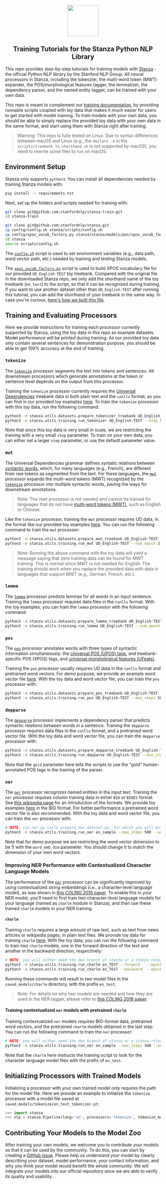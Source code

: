 <div align="center"><img src="https://github.com/stanfordnlp/stanza/raw/dev/images/stanza-logo.png" height="100px"/></div>

<h2 align="center">Training Tutorials for the Stanza Python NLP Library</h2>

This repo provides step-by-step tutorials for training models with [Stanza](https://github.com/stanfordnlp/stanza) - the official Python NLP library by the Stanford NLP Group. All neural processors in Stanza, including the tokenzier, the multi-word token (MWT) expander, the POS/morphological features tagger, the lemmatizer, the dependency parser, and the named entity tagger, can be trained with your own data.

This repo is meant to complement our [training documentation](https://stanfordnlp.github.io/stanza/training.html), by providing runnable scripts coupled with toy data that makes it much easier for users to get started with model training. To train models with your own data, you should be able to simply replace the provided toy data with your own data in the same format, and start using them with Stanza right after training.

> Warning: This repo is fully tested on Linux. Due to syntax differences between macOS and Linux (e.g., the `declare -A` in the `scripts/treebank_to_shorthand.sh` is not supported by macOS), you need to rewrite some files to run on macOS.

## Environment Setup

Stanza only supports `python3`. You can install all dependencies needed by training Stanza models with:
```bash
pip install -r requirements.txt
```

Next, set up the folders and scripts needed for training with:

```bash
git clone git@github.com:stanfordnlp/stanza-train.git
cd stanza-train

git clone git@github.com:stanfordnlp/stanza.git
cp config/config.sh stanza/scripts/config.sh
cp config/xpos_vocab_factory.py stanza/stanza/models/pos/xpos_vocab_factory.py
cd stanza
source scripts/config.sh
```

The [`config.sh`](config/config.sh) script is used to set environment variables (e.g., data path, word vector path, etc.) needed by training and testing Stanza models.

The [`xpos_vocab_factory.py`](config/xpos_vocab_factory.py) script is used to build XPOS vocabulary file for our provided `UD_English-TEST` toy treebank. Compared with the original file in the downloaded Stanza repo, we only add the shorthand name of the toy treebank (`en_test`) to the script, so that it can be recognized during training. If you want to use another dataset other than `UD_English-TEST` after running this tutorial, you can add the shorthand of your treebank in the same way. In case you're curious, [here's how we built this file]( https://github.com/stanfordnlp/stanza/blob/master/stanza/models/pos/build_xpos_vocab_factory.py).


## Training and Evaluating Processors

Here we provide instructions for training each processor currently supported by Stanza, using the toy data in this repo as example datasets. Model performance will be printed during training. As our provided toy data only contain several sentences for demonstration purpose, you should be able to get 100% accuracy at the end of training.

### `tokenize`

The [`tokenize`](https://stanfordnlp.github.io/stanza/tokenize.html) processor segments the text into tokens and sentences. All downstream processors which generate annotations at the token or sentence level depends on the output from this processor.

Training the `tokenize` processor currently requires the [Universal Dependencies](https://universaldependencies.org/) treebank data in both plain text and the `conllu` format, as you can find in our provided toy examples [here](data/udbase/UD_English-TEST). To train the `tokenize` processor with this toy data, run the following command:

```sh
python3 -m stanza.utils.datasets.prepare_tokenizer_treebank UD_English-TEST
python3 -m stanza.utils.training.run_tokenizer UD_English-TEST --step 500
```

Note that since this toy data is very small in scale, we are restricting the training with a very small `step` parameter. To train on your own data, you can either set a larger `step` parameter, or use the default parameter value.

### `mwt`

The Universal Dependencies grammar defines syntatic relations between [syntactic words](https://universaldependencies.org/u/overview/tokenization.html), which, for many languages (e.g., French), are different from raw tokens as segmented from the text. For these languages, the [`mwt`](https://stanfordnlp.github.io/stanza/mwt.html) processor expands the multi-word tokens (MWT) recognized by the [`tokenize`](https://stanfordnlp.github.io/stanza/tokenize.html) processor into multiple syntactic words, paving the ways for downstream annotations.

> Note: The mwt processor is not needed and cannot be trained for languages that do not have [multi-word tokens (MWT)](https://universaldependencies.org/u/overview/tokenization.html), such as English or Chinese.

Like the `tokenize` processor, training the `mwt` processor requires UD data, in the format like our provided toy examples [here](data/udbase/UD_English-TEST). You can run the following command to train the `mwt` processor:

```sh
python3 -m stanza.utils.datasets.prepare_mwt_treebank UD_English-TEST
python3 -m stanza.utils.training.run_mwt UD_English-TEST --num_epoch 2
```

> Note: Running the above command with the toy data will yield a message saying that zero training data can be found for MWT training. This is normal since MWT is not needed for English. The training should work when you replace the provided data with data in languages that support MWT (e.g., German, French, etc.).

### `lemma`

The [`lemma`](https://stanfordnlp.github.io/stanza/lemma.html) processor predicts lemmas for all words in an input sentence. Training the `lemma` processor requires data files in the `conllu` format. With the toy examples, you can train the `lemma` processor with the following command:

```sh
python3 -m stanza.utils.datasets.prepare_lemma_treebank UD_English-TEST
python3 -m stanza.utils.training.run_lemma UD_English-TEST --num_epoch 2
```

### `pos`

The [`pos`](https://stanfordnlp.github.io/stanza/lemma.html) processor annotates words with three types of syntactic information simultaneously: the [Universal POS (UPOS) tags](https://universaldependencies.org/u/pos/), and treebank-specific POS (XPOS) tags, and [universal morphological features (UFeats)](https://universaldependencies.org/u/feat/index.html).

Training the `pos` processor usually requires UD data in the `conllu` format and pretrained word vectors. For demo purpose, we provide an example word vector file [here](data/wordvec/word2vec/English). With the toy data and word vector file, you can train the `pos` processor with:

```sh
python3 -m stanza.utils.datasets.prepare_pos_treebank UD_English-TEST
python3 -m stanza.utils.training.run_pos UD_English-TEST --max_steps 500
```

### `depparse`

The [`depparse`](https://stanfordnlp.github.io/stanza/depparse.html) processor implements a dependency parser that predicts syntactic relations between words in a sentence. Training the `depparse` processor requires data files in the `conllu` format, and a pretrained word vector file. With the toy data and word vector file, you can train the `depparse` processor with:

```sh
python3 -m stanza.utils.datasets.prepare_depparse_treebank UD_English-TEST
python3 -m stanza.utils.training.run_depparse UD_English-TEST --max_steps 500
```

Note that the `gold` parameter here tells the scripts to use the "gold" human-annotated POS tags in the training of the parser.

### `ner`

The [`ner`](https://stanfordnlp.github.io/stanza/ner.html) processor recognizes named entities in the input text. Training the `ner` processor requires column training data in either `BIO` or `BIOES` format. See [this wikipedia page](https://en.wikipedia.org/wiki/Inside%E2%80%93outside%E2%80%93beginning_(tagging)) for an introduction of the formats. We provide toy examples [here](data/nerbase/English-TEST) in the BIO format. For better performance a pretrained word vector file is also recommended. With the toy data and word vector file, you can train the `ner` processor with:

```sh
# NOTE: run_ner.py calls prepare_ner_dataset.py, for which you will either need the dev branch of stanza or a stanza release greater than 1.3.0
python3 -m stanza.utils.training.run_ner en_sample --max_steps 500 --word_emb_dim 5
```

Note that for demo purpose we are restricting the word vector dimension to be 5 with the `word_emb_dim` parameter. You should change it to match the dimension of your own word vectors.


### Improving NER Performance with Contextualized Character Language Models

The performance of the [`ner`](https://stanfordnlp.github.io/stanza/ner.html) processor can be significantly improved by using contextualized string embeddings (i.e., a character-level language model), as was shown in [this COLING 2018 paper](https://www.aclweb.org/anthology/C18-1139/). To enable this in your NER model, you'll need to first train two character-level language models for your language (named as `charlm` module in Stanza), and then use these trained `charlm` models in your NER training.


#### `charlm`

Training `charlm` requires a large amount of raw text, such as text from news articles or wikipedia pages, in plain text files. We provide toy data for training `charlm` [here](data/processed/charlm/English/test). With the toy data, you can run the following command to train two `charlm` models, one in the forward direction of the text and another in the backward direction, respectively:

```sh
# NOTE: you will either need the dev branch of stanza or a stanza release greater than 1.3.0
python3 -m stanza.utils.training.run_charlm en_TEST --forward   --epochs 2 --cutoff 0 --batch_size 2
python3 -m stanza.utils.training.run_charlm en_TEST --backward  --epochs 2 --cutoff 0 --batch_size 2
```

Running these commands will result in two model files in the `saved_models/charlm` directory, with the prefix `en_test`.

> Note: For details on why two models are needed and how they are used in the NER tagger, please refer to [this COLING 2018 paper](https://www.aclweb.org/anthology/C18-1139/).

#### Training contextualized `ner` models with pretrained `charlm`

Training contextualized `ner` models requires BIO-format data, pretrained word vectors, and the pretrained `charlm` models obtained in the last step. You can run the following command to train the `ner` processor:

```sh
# NOTE: you will either need the dev branch of stanza or a stanza release greater than 1.3.0
python3 -m stanza.utils.training.run_ner en_sample --max_steps 500 --word_emb_dim 5 --charlm test
```

Note that the `charlm` here instructs the training script to look for the character language model files with the prefix of `en_test`.


## Initializing Processors with Trained Models

Initializing a processor with your own trained model only requires the path for the model file. Here we provide an example to initialize the `tokenize` processor with a model file saved at `saved_models/tokenize/en_test_tokenizer.pt`:

```python
>>> import stanza
>>> nlp = stanza.Pipeline(lang='en', processors='tokenize', tokenize_model_path='saved_models/tokenize/en_test_tokenizer.pt')
```

## Contributing Your Models to the Model Zoo

After training your own models, we welcome you to contribute your models so that it can be used by the community. To do this, you can start by creating a [GitHub issue](https://github.com/stanfordnlp/stanza/issues). Please help us understand your model by clearly describing your dataset, model performance, your contact information, and why you think your model would benefit the whole community. We will integrate your models into our official repository once we are able to verify its quality and usability.
